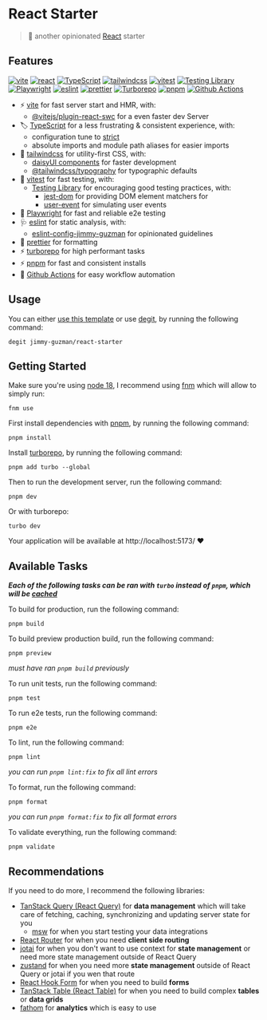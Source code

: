 # React Starter

> 🍱 another opinionated [React][react] starter

## Features

[![vite](https://img.shields.io/badge/Vite-B73BFE?style=for-the-badge&logo=vite&logoColor=FFD62E)][vite]
[![react](https://img.shields.io/badge/React-20232A?style=for-the-badge&logo=react&logoColor=61DAFB)][react]
[![TypeScript](https://img.shields.io/badge/TypeScript-007ACC?style=for-the-badge&logo=typescript&logoColor=white)][TypeScript]
[![tailwindcss](https://img.shields.io/badge/Tailwind_CSS-38B2AC?style=for-the-badge&logo=tailwind-css&logoColor=white)][tailwindcss]
[![vitest](https://img.shields.io/badge/vitest-6E9F18?style=for-the-badge&logo=vitest&logoColor=white)][vitest]
[![Testing Library](https://img.shields.io/badge/-testinglibrary-%23E33332?style=for-the-badge&logo=testinglibrary&logoColor=white)][Testing Library]
[![Playwright](https://img.shields.io/badge/Playwright-45ba4b?style=for-the-badge&logo=Playwright&logoColor=white)][Playwright]
[![eslint](https://img.shields.io/badge/eslint-3A33D1?style=for-the-badge&logo=eslint&logoColor=white)][eslint]
[![prettier](https://img.shields.io/badge/prettier-1A2C34?style=for-the-badge&logo=prettier&logoColor=F7BA3E)][prettier]
[![Turborepo](https://img.shields.io/badge/-Turborepo-EF4444?logo=turborepo&style=for-the-badge&logoColor=white)][turborepo]
[![pnpm](https://img.shields.io/badge/pnpm-%234a4a4a.svg?style=for-the-badge&logo=pnpm&logoColor=f69220)][pnpm]
[![Github Actions](https://img.shields.io/badge/GitHub_Actions-2088FF?style=for-the-badge&logo=github-actions&logoColor=white)][Github Actions]

- ⚡️ [vite][vite] for fast server start and HMR, with:
  - [@vitejs/plugin-react-swc](https://github.com/vitejs/vite-plugin-react-swc) for a even faster dev Server
- 🏷️ [TypeScript][TypeScript] for a less frustrating & consistent experience, with:
  - configuration tune to [strict](https://github.com/tsconfig/bases/blob/main/bases/strictest.json)
  - absolute imports and module path aliases for easier imports
- 💄 [tailwindcss][tailwindcss] for utility-first CSS, with:
  - [daisyUI components](https://daisyui.com) for faster development
  - [@tailwindcss/typography](https://tailwindcss.com/docs/typography-plugin) for typographic defaults
- 🧪 [vitest][vitest] for fast testing, with:
  - [Testing Library][Testing Library] for encouraging good testing practices, with:
    - [jest-dom](https://testing-library.com/docs/ecosystem-jest-dom) for providing DOM element matchers for
    - [user-event](https://testing-library.com/docs/user-event/intro) for simulating user events
- 🧪 [Playwright][Playwright] for fast and reliable e2e testing
- 🩺 [eslint][eslint] for static analysis, with:
  - [eslint-config-jimmy-guzman](https://github.com/jimmy-guzman/eslint-config-jimmy-guzman) for opinionated guidelines
- 🎨 [prettier][prettier] for formatting
- ⚡️ [turborepo][turborepo] for high performant tasks
- ⚡️ [pnpm][pnpm] for fast and consistent installs
- 👷 [Github Actions][Github Actions] for easy workflow automation

## Usage

You can either [use this template](https://github.com/jimmy-guzman/react-starter/generate) or use [degit](https://github.com/Rich-Harris/degit), by running the following command:

```
degit jimmy-guzman/react-starter
```

## Getting Started

Make sure you're using [node 18](https://nodejs.dev/en/about/releases), I recommend using [fnm](https://github.com/Schniz/fnm) which will allow to simply run:

```
fnm use
```

First install dependencies with [pnpm](https://pnpm.io/installation), by running the following command:

```
pnpm install
```

Install [turborepo](https://turbo.build/repo/docs/installing#install-globally), by running the following command:

```
pnpm add turbo --global
```

Then to run the development server, run the following command:

```
pnpm dev
```

Or with turborepo:

```
turbo dev
```

Your application will be available at http://localhost:5173/ ❤️

## Available Tasks

**_Each of the following tasks can be ran with `turbo` instead of `pnpm`, which will be [cached](https://turbo.build/repo/docs/core-concepts/caching)_**

To build for production, run the following command:

```
pnpm build
```

To build preview production build, run the following command:

```
pnpm preview
```

_must have ran `pnpm build` previously_

To run unit tests, run the following command:

```
pnpm test
```

To run e2e tests, run the following command:

```
pnpm e2e
```

To lint, run the following command:

```
pnpm lint
```

_you can run `pnpm lint:fix` to fix all lint errors_

To format, run the following command:

```
pnpm format
```

_you can run `pnpm format:fix` to fix all format errors_

To validate everything, run the following command:

```
pnpm validate
```

## Recommendations

If you need to do more, I recommend the following libraries:

- [TanStack Query (React Query)](https://tanstack.com/query/v5/docs/react/overview) for **data management** which will take care of fetching, caching, synchronizing and updating server state for you
  - [msw](https://mswjs.io) for when you start testing your data integrations
- [React Router](https://reactrouter.com/en/main) for when you need **client side routing**
- [jotai](https://jotai.org) for when you don't want to use context for **state management** or need more state management outside of React Query
- [zustand](https://github.com/pmndrs/zustand) for when you need more **state management** outside of React Query or jotai if you wen that route
- [React Hook Form](https://react-hook-form.com) for when you need to build **forms**
- [TanStack Table (React Table)](https://tanstack.com/table/v8) for when you need to build complex **tables** or **data grids**
- [fathom](https://usefathom.com) for **analytics** which is easy to use

<!-- features references start -->

[vite]: https://vitejs.dev
[react]: https://react.dev
[TypeScript]: https://www.typescriptlang.org
[tailwindcss]: https://tailwindcss.com
[eslint]: https://eslint.org
[vitest]: https://vitest.dev/guide/why.html
[Testing Library]: https://testing-library.com/docs/guiding-principles
[Playwright]: https://playwright.dev
[prettier]: https://prettier.io
[turborepo]: https://turbo.build/repo
[pnpm]: https://pnpm.io
[Github Actions]: https://github.com/features/actions

<!-- features references end -->
